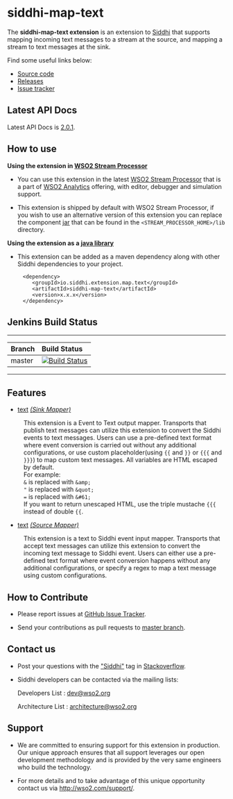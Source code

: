 siddhi-map-text
======================================

The **siddhi-map-text extension** is an extension to <a target="_blank" href="https://wso2.github.io/siddhi">Siddhi</a> that supports mapping incoming text messages to a stream at the source, and mapping a stream to text messages at the sink.

Find some useful links below:

* <a target="_blank" href="https://github.com/wso2-extensions/siddhi-map-text">Source code</a>
* <a target="_blank" href="https://github.com/wso2-extensions/siddhi-map-text/releases">Releases</a>
* <a target="_blank" href="https://github.com/wso2-extensions/siddhi-map-text/issues">Issue tracker</a>

## Latest API Docs 

Latest API Docs is <a target="_blank" href="https://wso2-extensions.github.io/siddhi-map-text/api/2.0.1">2.0.1</a>.

## How to use 

**Using the extension in <a target="_blank" href="https://github.com/wso2/product-sp">WSO2 Stream Processor</a>**

* You can use this extension in the latest <a target="_blank" href="https://github.com/wso2/product-sp/releases">WSO2 Stream Processor</a> that is a part of <a target="_blank" href="http://wso2.com/analytics?utm_source=gitanalytics&utm_campaign=gitanalytics_Jul17">WSO2 Analytics</a> offering, with editor, debugger and simulation support. 

* This extension is shipped by default with WSO2 Stream Processor, if you wish to use an alternative version of this extension you can replace the component <a target="_blank" href="https://github.com/wso2-extensions/siddhi-map-text/releases">jar</a> that can be found in the `<STREAM_PROCESSOR_HOME>/lib` directory.

**Using the extension as a <a target="_blank" href="https://wso2.github.io/siddhi/documentation/running-as-a-java-library">java library</a>**

* This extension can be added as a maven dependency along with other Siddhi dependencies to your project.

```
     <dependency>
        <groupId>io.siddhi.extension.map.text</groupId>
        <artifactId>siddhi-map-text</artifactId>
        <version>x.x.x</version>
     </dependency>
```

## Jenkins Build Status

---

|  Branch | Build Status |
| :------ |:------------ | 
| master  | [![Build Status](https://wso2.org/jenkins/view/All%20Builds/job/siddhi/job/siddhi-map-text/badge/icon)](https://wso2.org/jenkins/view/All%20Builds/job/siddhi/job/siddhi-map-text/) |

---

## Features

* <a target="_blank" href="https://wso2-extensions.github.io/siddhi-map-text/api/2.0.1/#text-sink-mapper">text</a> *<a target="_blank" href="http://siddhi.io/documentation/siddhi-5.x/query-guide-5.x/#sink-mapper">(Sink Mapper)</a>*<br><div style="padding-left: 1em;"><p>This extension is a Event to Text output mapper. Transports that publish text messages can utilize this extension to convert the Siddhi events to text messages. Users can use a pre-defined text format where event conversion is carried out without any additional configurations, or use custom placeholder(using <code>{{</code> and <code>}}</code> or <code>{{{</code> and <code>}}}</code>) to map custom text messages. All variables are HTML escaped by default.<br>For example:<br><code>&</code> is replaced with <code>&amp;amp;</code><br><code>"</code> is replaced with <code>&amp;quot;</code><br><code>=</code> is replaced with <code>&amp;#61;</code><br>If you want to return unescaped HTML, use the triple mustache <code>{{{</code> instead of double <code>{{</code>.</p></div>
* <a target="_blank" href="https://wso2-extensions.github.io/siddhi-map-text/api/2.0.1/#text-source-mapper">text</a> *<a target="_blank" href="http://siddhi.io/documentation/siddhi-5.x/query-guide-5.x/#source-mapper">(Source Mapper)</a>*<br><div style="padding-left: 1em;"><p>This extension is a text to Siddhi event input mapper. Transports that accept text messages can utilize this extension to convert the incoming text message to Siddhi event. Users can either use a pre-defined text format where event conversion happens without any additional configurations, or specify a regex to map a text message using custom configurations.</p></div>

## How to Contribute
 
  * Please report issues at <a target="_blank" href="https://github.com/wso2-extensions/siddhi-map-text/issues">GitHub Issue Tracker</a>.
  
  * Send your contributions as pull requests to <a target="_blank" href="https://github.com/wso2-extensions/siddhi-map-text/tree/master">master branch</a>. 
 
## Contact us 

 * Post your questions with the <a target="_blank" href="http://stackoverflow.com/search?q=siddhi">"Siddhi"</a> tag in <a target="_blank" href="http://stackoverflow.com/search?q=siddhi">Stackoverflow</a>. 
 
 * Siddhi developers can be contacted via the mailing lists:
 
    Developers List   : [dev@wso2.org](mailto:dev@wso2.org)
    
    Architecture List : [architecture@wso2.org](mailto:architecture@wso2.org)
 
## Support 

* We are committed to ensuring support for this extension in production. Our unique approach ensures that all support leverages our open development methodology and is provided by the very same engineers who build the technology. 

* For more details and to take advantage of this unique opportunity contact us via <a target="_blank" href="http://wso2.com/support?utm_source=gitanalytics&utm_campaign=gitanalytics_Jul17">http://wso2.com/support/</a>. 
